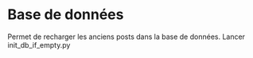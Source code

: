# Base de données
Permet de recharger les anciens posts dans la base de données. 
Lancer init_db_if_empty.py
